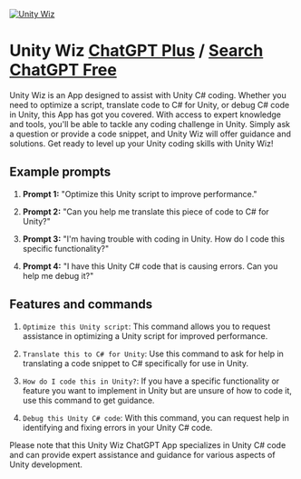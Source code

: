 
[![Unity Wiz](https://files.oaiusercontent.com/file-p79EAeZpC6pbL0emMZXc5CHU?se=2123-10-16T19%3A53%3A54Z&sp=r&sv=2021-08-06&sr=b&rscc=max-age%3D31536000%2C%20immutable&rscd=attachment%3B%20filename%3D1515762.png&sig=fOSDo83SCVbstnsA/UlKhHBAu7lIvVtFoEjDhlnoUgI%3D)](https://chat.openai.com/g/g-eTWblhqZO-unity-wiz)

# Unity Wiz [ChatGPT Plus](https://chat.openai.com/g/g-eTWblhqZO-unity-wiz) / [Search ChatGPT Free](https://gptcall.net/index.html#/?search=Unity%20Wiz)

Unity Wiz is an App designed to assist with Unity C# coding. Whether you need to optimize a script, translate code to C# for Unity, or debug C# code in Unity, this App has got you covered. With access to expert knowledge and tools, you'll be able to tackle any coding challenge in Unity. Simply ask a question or provide a code snippet, and Unity Wiz will offer guidance and solutions. Get ready to level up your Unity coding skills with Unity Wiz!

## Example prompts

1. **Prompt 1:** "Optimize this Unity script to improve performance."

2. **Prompt 2:** "Can you help me translate this piece of code to C# for Unity?"

3. **Prompt 3:** "I'm having trouble with coding in Unity. How do I code this specific functionality?"

4. **Prompt 4:** "I have this Unity C# code that is causing errors. Can you help me debug it?"

## Features and commands

1. `Optimize this Unity script`: This command allows you to request assistance in optimizing a Unity script for improved performance.

2. `Translate this to C# for Unity`: Use this command to ask for help in translating a code snippet to C# specifically for use in Unity.

3. `How do I code this in Unity?`: If you have a specific functionality or feature you want to implement in Unity but are unsure of how to code it, use this command to get guidance.

4. `Debug this Unity C# code`: With this command, you can request help in identifying and fixing errors in your Unity C# code.

Please note that this Unity Wiz ChatGPT App specializes in Unity C# code and can provide expert assistance and guidance for various aspects of Unity development.


